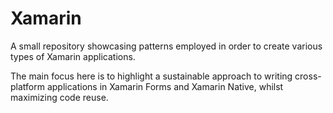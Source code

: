 # Xamarin

A small repository showcasing patterns employed in order to create various types of Xamarin applications.

The main focus here is to highlight a sustainable approach to writing cross-platform applications in Xamarin Forms and Xamarin Native, whilst maximizing code reuse.
